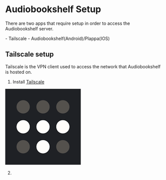 # Audiobookshelf Setup

<p>There are two apps that require setup in order to access the Audiobookshelf server. </p>
- Tailscale
- Audiobookshelf(Android)/Plappa(IOS)

## Tailscale setup

<p>Tailscale is the VPN client used to access the network that Audiobookshelf is hosted on. </p>

1. Install [Tailscale](https://play.google.com/store/apps/details?id=com.tailscale.ipn&hl=en-US&pli=1)

![Tailscale](/Tailscale_icon.png)

2. 